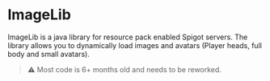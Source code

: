 # ImageLib

ImageLib is a java library for resource pack enabled Spigot servers. The library allows you to dynamically load images and avatars (Player heads, full body and small avatars).

> :warning: Most code is 6+ months old and needs to be reworked.
